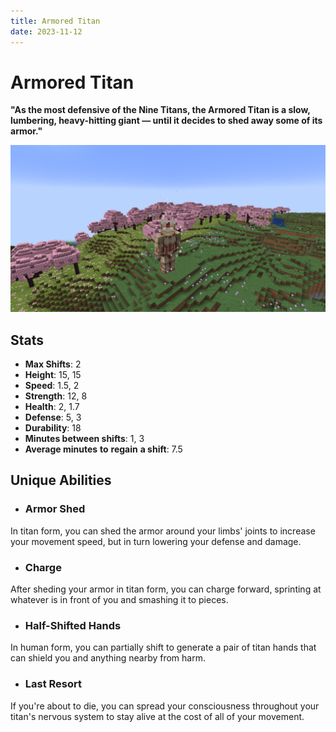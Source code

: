 ```yaml
---
title: Armored Titan
date: 2023-11-12
---
```


# Armored Titan
**"As the most defensive of the Nine Titans, the Armored Titan is a slow, lumbering, heavy-hitting giant — until it decides to shed away some of its armor."**

![The Armored Titan in a Cherry Blossom biome](../images/armor_titan_full.png)

## Stats
* __Max Shifts__: 2
* __Height__: 15, 15
* __Speed__: 1.5, 2
* __Strength__: 12, 8
* __Health__: 2, 1.7
* __Defense__: 5, 3
* __Durability__: 18
* __Minutes between shifts__: 1, 3
* __Average minutes__ __to__ __regain__ __a shift__: 7.5

## Unique Abilities
* ### Armor Shed
In titan form, you can shed the armor around your limbs' joints to increase your movement speed, but in turn lowering your defense and damage.
* ### Charge
After sheding your armor in titan form, you can charge forward, sprinting at whatever is in front of you and smashing it to pieces.
* ### Half-Shifted Hands
In human form, you can partially shift to generate a pair of titan hands that can shield you and anything nearby from harm.
* ### Last Resort
If you're about to die, you can spread your consciousness throughout your titan's nervous system to stay alive at the cost of all of your movement.
